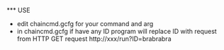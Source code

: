 *** USE
- edit chaincmd.gcfg for your command and arg
- in chaincmd.gcfg if have any ID program will replace ID with request from HTTP GET request http://xxx/run?ID=brabrabra
